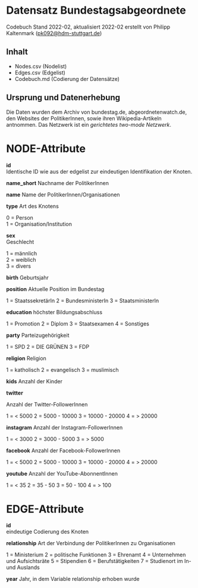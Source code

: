 # Datensatz Bundestagsabgeordnete #
Codebuch Stand 2022-02, aktualisiert 2022-02
erstellt von Philipp Kaltenmark (pk092@hdm-stuttgart.de)

## Inhalt
- Nodes.csv (Nodelist)
- Edges.csv (Edgelist)
- Codebuch.md (Codierung der Datensätze)

## Ursprung und Datenerhebung

Die Daten wurden dem Archiv von bundestag.de, abgeordnetenwatch.de, den Websites der PolitikerInnen, sowie ihren Wikipedia-Artikeln antnommen.
Das Netzwerk ist ein *gerichtetes two-mode Netzwerk*.


# NODE-Attribute  
  
**id**  
Identische ID wie aus der edgelist zur eindeutigen Identifikation der Knoten.


**name_short**
Nachname der PolitikerInnen


**name**
Name der PolitikerInnen/Organisationen

**type**
Art des Knotens

0 = Person    
1 = Organisation/Institution     

**sex**    
Geschlecht

1 = männlich       
2 = weiblich    
3 = divers    

  
**birth**
Geburtsjahr


**position**
Aktuelle Position im Bundestag

1 = StaatssekretärIn
2 = BundesministerIn
3 = StaatsministerIn


**education**
höchster Bildungsabschluss

1 = Promotion
2 = Diplom
3 = Staatsexamen
4 = Sonstiges


**party**
Parteizugehörigkeit

1 = SPD
2 = DIE GRÜNEN
3 = FDP


**religion**
Religion

1 = katholisch
2 = evangelisch
3 = muslimisch


**kids**
Anzahl der Kinder


**twitter**

Anzahl der Twitter-FollowerInnen

1 = < 5000
2 = 5000 - 10000
3 = 10000 - 20000
4 = > 20000


**instagram**
Anzahl der Instagram-FollowerInnen

1 = < 3000
2 = 3000 - 5000
3 = > 5000


**facebook**
Anzahl der Facebook-FollowerInnen

1 = < 5000
2 = 5000 - 10000
3 = 10000 - 20000
4 = > 20000


**youtube**
Anzahl der YouTube-AbonnentInnen

1 = < 35
2 = 35 - 50
3 = 50 - 100
4 = > 100



# EDGE-Attribute

**id**  
eindeutige Codierung des Knoten


**relationship**
Art der Verbindung der PolitikerInnen zu Organisationen

1 = Ministerium
2 = politische Funktionen
3 = Ehrenamt
4 = Unternehmen und Aufsichtsräte
5 = Stipendien
6 = Berufstätigkeiten
7 = Studienort im In- und Auslands


**year**
Jahr, in dem Variable relationship erhoben wurde

##
